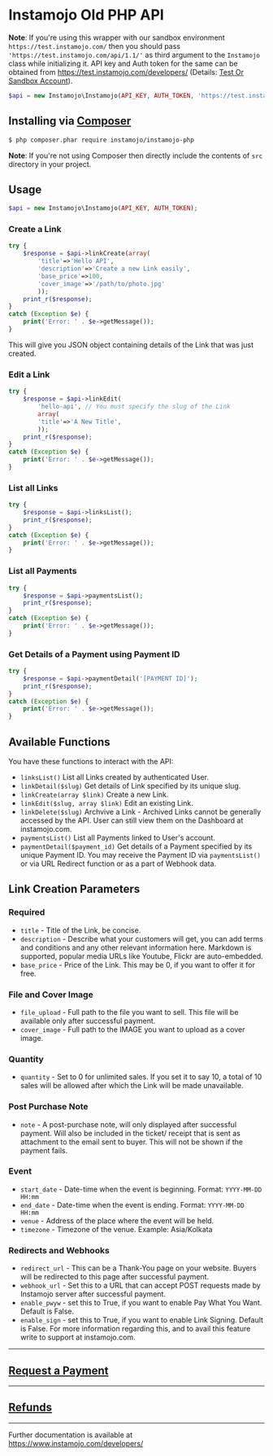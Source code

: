 # Instamojo Old PHP API

**Note**: If you're using this wrapper with our sandbox environment `https://test.instamojo.com/` then you should pass `'https://test.instamojo.com/api/1.1/'` as third argument to the `Instamojo` class while initializing it. API key and Auth token for the same can be obtained from https://test.instamojo.com/developers/ (Details: [Test Or Sandbox Account](https://instamojo.zendesk.com/hc/en-us/articles/208485675-Test-or-Sandbox-Account)).


```php
$api = new Instamojo\Instamojo(API_KEY, AUTH_TOKEN, 'https://test.instamojo.com/api/1.1/');
```


## Installing via [Composer](https://getcomposer.org/)
```bash
$ php composer.phar require instamojo/instamojo-php
```

**Note**: If you're not using Composer then directly include the contents of `src` directory in your project.


## Usage

```php
$api = new Instamojo\Instamojo(API_KEY, AUTH_TOKEN);
```

### Create a Link

```php
try {
    $response = $api->linkCreate(array(
        'title'=>'Hello API',
        'description'=>'Create a new Link easily',
        'base_price'=>100,
        'cover_image'=>'/path/to/photo.jpg'
        ));
    print_r($response);
}
catch (Exception $e) {
    print('Error: ' . $e->getMessage());
}
```

This will give you JSON object containing details of the Link that was just created.

### Edit a Link

```php
try {
    $response = $api->linkEdit(
        'hello-api', // You must specify the slug of the Link
        array(
        'title'=>'A New Title',
        ));
    print_r($response);
}
catch (Exception $e) {
    print('Error: ' . $e->getMessage());
}
```

### List all Links

```php
try {
    $response = $api->linksList();
    print_r($response);
}
catch (Exception $e) {
    print('Error: ' . $e->getMessage());
}
```

### List all Payments

```php
try {
    $response = $api->paymentsList();
    print_r($response);
}
catch (Exception $e) {
    print('Error: ' . $e->getMessage());
}
```

### Get Details of a Payment using Payment ID

```php
try {
    $response = $api->paymentDetail('[PAYMENT ID]');
    print_r($response);
}
catch (Exception $e) {
    print('Error: ' . $e->getMessage());
}
```

## Available Functions

You have these functions to interact with the API:

  * `linksList()` List all Links created by authenticated User.
  * `linkDetail($slug)` Get details of Link specified by its unique slug.
  * `linkCreate(array $link)` Create a new Link.
  * `linkEdit($slug, array $link)` Edit an existing Link.
  * `linkDelete($slug)` Archvive a Link - Archived Links cannot be generally accessed by the API. User can still view them on the Dashboard at instamojo.com.
  *  `paymentsList()` List all Payments linked to User's account.
  * `paymentDetail($payment_id)` Get details of a Payment specified by its unique Payment ID. You may receive the Payment ID via `paymentsList()` or via URL Redirect function or as a part of Webhook data.

## Link Creation Parameters

### Required

  * `title` - Title of the Link, be concise.
  * `description` - Describe what your customers will get, you can add terms and conditions and any other relevant information here. Markdown is supported, popular media URLs like Youtube, Flickr are auto-embedded.
  * `base_price` - Price of the Link. This may be 0, if you want to offer it for free. 

### File and Cover Image
  * `file_upload` - Full path to the file you want to sell. This file will be available only after successful payment.
  * `cover_image` - Full path to the IMAGE you want to upload as a cover image.

### Quantity
  * `quantity` - Set to 0 for unlimited sales. If you set it to say 10, a total of 10 sales will be allowed after which the Link will be made unavailable.

### Post Purchase Note
  * `note` - A post-purchase note, will only displayed after successful payment. Will also be included in the ticket/ receipt that is sent as attachment to the email sent to buyer. This will not be shown if the payment fails.

### Event
  * `start_date` - Date-time when the event is beginning. Format: `YYYY-MM-DD HH:mm`
  * `end_date` - Date-time when the event is ending. Format: `YYYY-MM-DD HH:mm`
  * `venue` - Address of the place where the event will be held.
  * `timezone` - Timezone of the venue. Example: Asia/Kolkata

### Redirects and Webhooks
  * `redirect_url` - This can be a Thank-You page on your website. Buyers will be redirected to this page after successful payment.
  * `webhook_url` - Set this to a URL that can accept POST requests made by Instamojo server after successful payment.
  * `enable_pwyw` - set this to True, if you want to enable Pay What You Want. Default is False.
  * `enable_sign` - set this to True, if you want to enable Link Signing. Default is False. For more information regarding this, and to avail this feature write to support at instamojo.com.

---

## [Request a Payment](RAP.md)

---

## [Refunds](REFUNDS.md)

---

Further documentation is available at https://www.instamojo.com/developers/